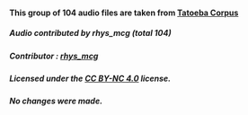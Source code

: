 #### This group of 104 audio files are taken from [Tatoeba Corpus](https://tatoeba.org/eng/audio/of/rhys_mcg)

##### Audio contributed by rhys_mcg (total 104)

##### Contributor : [rhys_mcg](https://tatoeba.org/eng/user/profile/rhys_mcg)

##### Licensed under the [CC BY-NC 4.0](https://creativecommons.org/licenses/by-nc/4.0/legalcode) license.

##### No changes were made.
